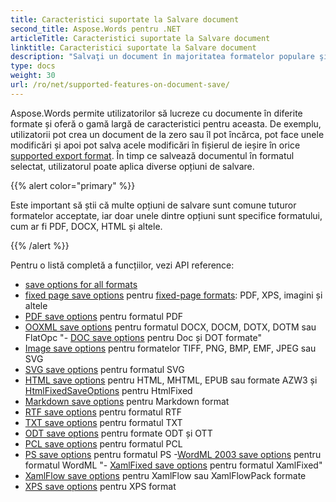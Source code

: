 ```yaml
---
title: Caracteristici suportate la Salvare document
second_title: Aspose.Words pentru .NET
articleTitle: Caracteristici suportate la Salvare document
linktitle: Caracteristici suportate la Salvare document
description: "Salvaţi un document în majoritatea formatelor populare şi susţine multe dintre Microsoft Word caracteristici folosind C#."
type: docs
weight: 30
url: /ro/net/supported-features-on-document-save/
---
```


Aspose.Words permite utilizatorilor să lucreze cu documente în diferite formate și oferă o gamă largă de caracteristici pentru aceasta. De exemplu, utilizatorii pot crea un document de la zero sau îl pot încărca, pot face unele modificări și apoi pot salva acele modificări în fișierul de ieșire în orice [supported export format](/words/net/supported-document-formats/). În timp ce salvează documentul în formatul selectat, utilizatorul poate aplica diverse opțiuni de salvare.

{{% alert color="primary" %}}

Este important să știi că multe opțiuni de salvare sunt comune tuturor formatelor acceptate, iar doar unele dintre opțiuni sunt specifice formatului, cum ar fi PDF, DOCX, HTML și altele.

{{% /alert %}}

Pentru o listă completă a funcțiilor, vezi API reference:

- [save options for all formats](https://reference.aspose.com/words/net/aspose.words.saving/)
- [fixed page save options](https://reference.aspose.com/words/net/aspose.words.saving/fixedpagesaveoptions/) pentru [fixed-page formats](/words/net/converting-to-fixed-page-format/): PDF, XPS, imagini și altele
- [PDF save options](https://reference.aspose.com/words/net/aspose.words.saving/pdfsaveoptions/) pentru formatul PDF
- [OOXML save options](https://reference.aspose.com/words/net/aspose.words.saving/ooxmlsaveoptions/) pentru formatul DOCX, DOCM, DOTX, DOTM sau FlatOpc
"- [DOC save options](https://reference.aspose.com/words/net/aspose.words.saving/docsaveoptions/) pentru Doc și DOT formate"
- [Image save options](https://reference.aspose.com/words/net/aspose.words.saving/imagesaveoptions/) pentru formatelor TIFF, PNG, BMP, EMF, JPEG sau SVG
- [SVG save options](https://reference.aspose.com/words/net/aspose.words.saving/svgsaveoptions/) pentru formatul SVG
- [HTML save options](https://reference.aspose.com/words/net/aspose.words.saving/htmlsaveoptions/) pentru HTML, MHTML, EPUB sau formate AZW3 și [HtmlFixedSaveOptions](https://reference.aspose.com/words/net/aspose.words.saving/htmlfixedsaveoptions/) pentru HtmlFixed
- [Markdown save options](https://reference.aspose.com/words/net/aspose.words.saving/markdownsaveoptions/) pentru Markdown format
- [RTF save options](https://reference.aspose.com/words/net/aspose.words.saving/rtfsaveoptions/) pentru formatul RTF
- [TXT save options](https://reference.aspose.com/words/net/aspose.words.saving/txtsaveoptions/) pentru formatul TXT
- [ODT save options](https://reference.aspose.com/words/net/aspose.words.saving/odtsaveoptions/) pentru formate ODT și OTT
- [PCL save options](https://reference.aspose.com/words/net/aspose.words.saving/pclsaveoptions/) pentru formatul PCL
- [PS save options](https://reference.aspose.com/words/net/aspose.words.saving/pssaveoptions/) pentru formatul PS
-[WordML 2003 save options](https://reference.aspose.com/words/net/aspose.words.saving/wordml2003saveoptions/) pentru formatul WordML
"- [XamlFixed save options](https://reference.aspose.com/words/net/aspose.words.saving/xamlfixedsaveoptions/) pentru formatul XamlFixed"
- [XamlFlow save options](https://reference.aspose.com/words/net/aspose.words.saving/xamlflowsaveoptions/) pentru XamlFlow sau XamlFlowPack formate
- [XPS save options](https://reference.aspose.com/words/net/aspose.words.saving/xpssaveoptions/) pentru XPS format